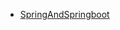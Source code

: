 - [SpringAndSpringboot](https://github.com/Malvin222/study/blob/1fde85ae2d8c6fbd329edd93741da06d17582e0f/spring/SpringAndSpringboot#L1)
